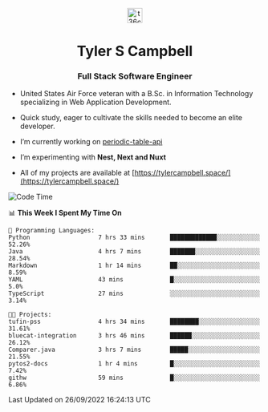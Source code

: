 <p align="center">
<a href="https://www.linkedin.com/in/t36campbell" target="blank"><img align="center" src="https://ik.imagekit.io/t36campbell/Portfolio/linkedin.png.original_m8bbGgPh6.png" alt="t36campbell" height="30" width="30" /></a>
</p>
<h1 align="center">Tyler S Campbell</h1>
<h3 align="center">Full Stack Software Engineer</h3>

* United States Air Force veteran with a B.Sc. in Information Technology specializing in Web Application Development. 

* Quick study, eager to cultivate the skills needed to become an elite developer.

* I’m currently working on [periodic-table-api](https://github.com/t36campbell/periodic-table-api)

* I’m experimenting with **Nest, Next and Nuxt**

* All of my projects are available at [https://tylercampbell.space/](https://tylercampbell.space/)

<!--START_SECTION:waka-->
![Code Time](http://img.shields.io/badge/Code%20Time-1%2C823%20hrs%201%20min-blue)

📊 **This Week I Spent My Time On** 

```text
💬 Programming Languages: 
Python                   7 hrs 33 mins       █████████████░░░░░░░░░░░░   52.26% 
Java                     4 hrs 7 mins        ███████░░░░░░░░░░░░░░░░░░   28.54% 
Markdown                 1 hr 14 mins        ██░░░░░░░░░░░░░░░░░░░░░░░   8.59% 
YAML                     43 mins             █░░░░░░░░░░░░░░░░░░░░░░░░   5.0% 
TypeScript               27 mins             ░░░░░░░░░░░░░░░░░░░░░░░░░   3.14%

🐱‍💻 Projects: 
tufin-pss                4 hrs 34 mins       ████████░░░░░░░░░░░░░░░░░   31.61% 
bluecat-integration      3 hrs 46 mins       ██████░░░░░░░░░░░░░░░░░░░   26.12% 
Comparer.java            3 hrs 7 mins        █████░░░░░░░░░░░░░░░░░░░░   21.55% 
pytos2-docs              1 hr 4 mins         █░░░░░░░░░░░░░░░░░░░░░░░░   7.42% 
githw                    59 mins             █░░░░░░░░░░░░░░░░░░░░░░░░   6.86%

```


 Last Updated on 26/09/2022 16:24:13 UTC
<!--END_SECTION:waka-->
